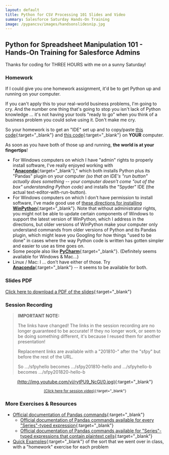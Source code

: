 ```yaml
---
layout: default
title: Python for CSV Processing 101 Slides and Video
summary: Salesforce Saturday Hands-On Training
image: /pypancsv/images/handsonslidesnip.jpg
---
```


## Python for Spreadsheet Manipulation 101 - Hands-On Training for Salesforce Admins

Thanks for coding for THREE HOURS with me on a sunny Saturday!

### Homework

If I could give you one homework assignment, it'd be to get Python up and running on your computer.

If you can't apply this to your real-world business problems, I'm going to cry.  And the number one thing that's going to stop you isn't lack of Python knowledge ... it's not having your tools "ready to go" when you think of a business problem you could solve using it.  Don't make me cry.

So your homework is to get an "IDE" set up and to copy/paste [this code](https://codebunk.com/b/612238124/){:target="_blank"} and [this code](https://codebunk.com/b/437206634/){:target="_blank"} on **YOUR** computer.

As soon as you have both of those up and running, **the world is at your fingertips**!

* For Windows computers on which I have "admin" rights to properly install software, I've really enjoyed working with "[**Anaconda**](https://www.anaconda.com/download/){:target="_blank"}," which both installs Python plus its "Pandas" plugin on your computer _(so that an IDE's "run button" actually does something -- your computer doesn't come "out of the box" understanding Python code)_ and installs the "Spyder" IDE (the actual text-editor-with-run-button).
* For Windows computers on which I don't have permission to install software, I've made good use of [these directions for installing **WinPython**](https://tinyurl.com/PyPanCsvWinIde){:target="_blank"}.  Note that without administrator rights, you might not be able to update certain components of Windows to support the latest version of WinPython, which I address in the directions, but older versions of WinPython make your computer only understand commands from older versions of Python and its Pandas plugin, which might leave you Googling for how things "used to be done" in cases where the way Python code is written has gotten simpler and easier to use as time goes on.
* Some people also like [**PyCharm**](https://www.jetbrains.com/pycharm/){:target="_blank"}.  (Definitely seems available for Windows & Mac...)
* Linux / Mac:  I ... don't have either of those.  Try [**Anaconda**](https://www.anaconda.com/download/){:target="_blank"} -- it seems to be available for both.

### Slides PDF

[Click here to download a PDF of the slides](){:target="_blank"}

### Session Recording

> **IMPORTANT NOTE:**
> 
> The links have changed!  The links in the session recording are no longer guaranteed to be accurate!  If they no longer work, or seem to be doing something different, it's because I reused them for another presentation!
> 
> Replacement links are available with a "201810-" after the "sfpy" but before the rest of the URL.
> 
> So .../sfpyhello becomes .../sfpy201810-hello and .../sfpyhello-b becomes .../sfpy201820-hello-b

<div align="center">
  
[(http://img.youtube.com/vi/rytPU9_NcGI/0.jpg)](https://www.youtube.com/watch?v=rytPU9_NcGI "Python for Spreadsheet Manipulation 101 - video"){:target="_blank"}

<small>[(Click here for session video)](https://www.youtube.com/watch?v=L-oX_A2cXt4 "Python for Spreadsheet Manipulation 101 - video"){:target="_blank"}</small>

</div>

### More Exercises & Resources

* [Official documentation of Pandas commands](https://pandas.pydata.org/pandas-docs/stable/api.html){:target="_blank"}
  * [Official documentation of Pandas commands available for every "Series"-typed expression](https://pandas.pydata.org/pandas-docs/stable/api.html#series){:target="_blank"}
  * [Official documentation of Pandas commands available for "Series"-typed expressions that contain plaintext cells](https://pandas.pydata.org/pandas-docs/stable/api.html#string-handling){:target="_blank"}
* [Quick Examples](quickexamples){:target="_blank"} of the sort that we went over in class, with a "homework" exercise for each problem

